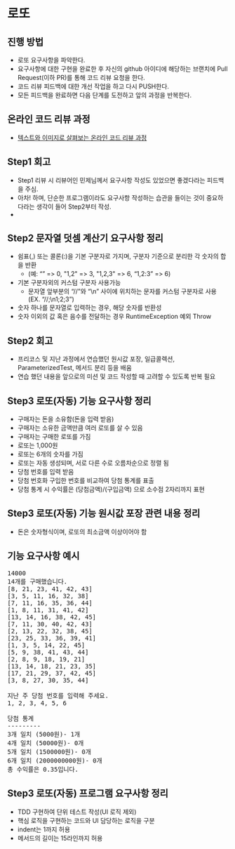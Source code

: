 # 로또
## 진행 방법
* 로또 요구사항을 파악한다.
* 요구사항에 대한 구현을 완료한 후 자신의 github 아이디에 해당하는 브랜치에 Pull Request(이하 PR)를 통해 코드 리뷰 요청을 한다.
* 코드 리뷰 피드백에 대한 개선 작업을 하고 다시 PUSH한다.
* 모든 피드백을 완료하면 다음 단계를 도전하고 앞의 과정을 반복한다.

## 온라인 코드 리뷰 과정
* [텍스트와 이미지로 살펴보는 온라인 코드 리뷰 과정](https://github.com/next-step/nextstep-docs/tree/master/codereview)


## Step1 회고
* Step1 리뷰 시 리뷰어인 민제님께서 요구사항 작성도 있었으면 좋겠다라는 피드백을 주심.
* 아차! 하며, 단순한 프로그램이라도 요구사항 작성하는 습관을 들이는 것이 중요하다라는 생각이 들어 Step2부터 작성.
* 
## Step2 문자열 덧셈 계산기 요구사항 정리

* 쉼표(,) 또는 콜론(:)을 기본 구분자로 가지며, 구분자 기준으로 분리한 각 숫자의 합을 반환
  * (예: “” => 0, "1,2" => 3, "1,2,3" => 6, “1,2:3” => 6)
* 기본 구분자외의 커스텀 구분자 사용가능
  * 문자열 앞부분의 “//”와 “\n” 사이에 위치하는 문자를 커스텀 구분자로 사용(EX. “//;\n1;2;3”)
* 숫자 하나를 문자열로 입력하는 경우, 해당 숫자를 반환성
* 숫자 이외의 값 혹은 음수를 전달하는 경우 RuntimeException 예외 Throw

## Step2 회고
* 프리코스 및 지난 과정에서 연습했던 원시값 포장, 일급콜렉션, ParameterizedTest, 메서드 분리 등을 배움
* 연습 했던 내용을 앞으로의 미션 및 코드 작성할 때 고려할 수 있도록 반복 필요

## Step3 로또(자동) 기능 요구사항 정리
* 구매자는 돈을 소유함(돈을 입력 받음)
* 구매자는 소유한 금액만큼 여러 로또를 살 수 있음
* 구매자는 구매한 로또를 가짐
* 로또는 1,000원
* 로또는 6개의 숫자를 가짐
* 로또는 자동 생성되며, 서로 다른 수로 오름차순으로 정렬 됨
* 당첨 번호를 입력 받음
* 당첨 번호화 구입한 번호를 비교하여 당첨 통계를 표출 
* 당첨 통계 시 수익률은 (당첨금액)/(구입금액) 으로 소수점 2자리까지 표현
## Step3 로또(자동) 기능 원시값 포장 관련 내용 정리
* 돈은 숫자형식이며, 로또의 최소금액 이상이어야 함
## 기능 요구사항 예시
<pre>
14000
14개를 구매했습니다.
[8, 21, 23, 41, 42, 43]
[3, 5, 11, 16, 32, 38]
[7, 11, 16, 35, 36, 44]
[1, 8, 11, 31, 41, 42]
[13, 14, 16, 38, 42, 45]
[7, 11, 30, 40, 42, 43]
[2, 13, 22, 32, 38, 45]
[23, 25, 33, 36, 39, 41]
[1, 3, 5, 14, 22, 45]
[5, 9, 38, 41, 43, 44]
[2, 8, 9, 18, 19, 21]
[13, 14, 18, 21, 23, 35]
[17, 21, 29, 37, 42, 45]
[3, 8, 27, 30, 35, 44]

지난 주 당첨 번호를 입력해 주세요.
1, 2, 3, 4, 5, 6

당첨 통계
---------
3개 일치 (5000원)- 1개
4개 일치 (50000원)- 0개
5개 일치 (1500000원)- 0개
6개 일치 (2000000000원)- 0개
총 수익률은 0.35입니다.
</pre>
## Step3 로또(자동) 프로그램 요구사항 정리
* TDD 구현하여 단위 테스트 작성(UI 로직 제외)
* 핵심 로직을 구현하는 코드와 UI 담당하는 로직을 구분
* indent는 1까지 허용
* 메서드의 길이는 15라인까지 허용

